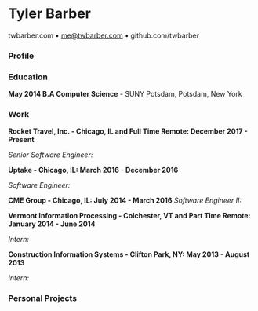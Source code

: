 # Tyler Barber   
twbarber.com • me@twbarber.com • github.com/twbarber

### Profile

### Education

**May 2014 B.A Computer Science** - SUNY Potsdam, Potsdam, New York

### Work

**Rocket Travel, Inc. - Chicago, IL and Full Time Remote: December 2017 - Present**

*Senior Software Engineer:*

**Uptake - Chicago, IL: March 2016 - December 2016**

*Software Engineer:*

**CME Group - Chicago, IL: July 2014 - March 2016**
*Software Engineer II:*


**Vermont Information Processing - Colchester, VT and Part Time Remote: January 2014 - June 2014**

*Intern:*

**Construction Information Systems - Clifton Park, NY: May 2013 - August 2013**

*Intern:*


### Personal Projects
